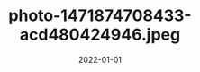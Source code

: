 ---
title: "photo-1471874708433-acd480424946.jpeg"
src: "../../assets/images/photo-1471874708433-acd480424946.jpeg"
date: 2022-01-01
tags: ["Paris"]
---